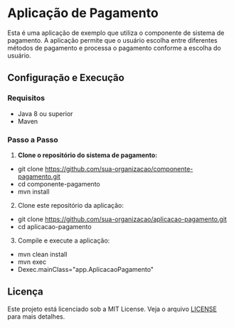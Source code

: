 # Aplicação de Pagamento

Esta é uma aplicação de exemplo que utiliza o componente de sistema de pagamento. A aplicação permite que o usuário escolha entre diferentes métodos de pagamento e processa o pagamento conforme a escolha do usuário.

## Configuração e Execução

### Requisitos

- Java 8 ou superior
- Maven

### Passo a Passo

1. **Clone o repositório do sistema de pagamento:**

- git clone https://github.com/sua-organizacao/componente-pagamento.git
- cd componente-pagamento
- mvn install

2. Clone este repositório da aplicação:

- git clone https://github.com/sua-organizacao/aplicacao-pagamento.git
- cd aplicacao-pagamento

3. Compile e execute a aplicação:

- mvn clean install
- mvn exec
- Dexec.mainClass="app.AplicacaoPagamento"

## Licença

Este projeto está licenciado sob a MIT License. Veja o arquivo [LICENSE](./LICENSE) para mais detalhes.
